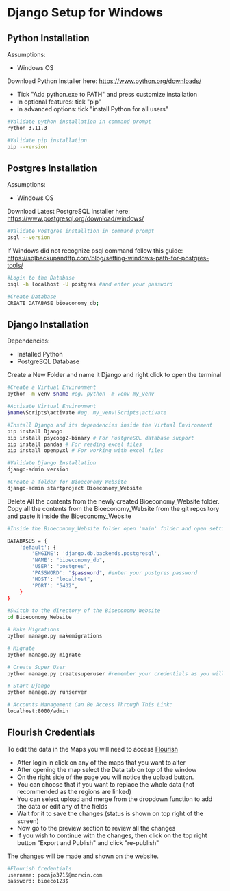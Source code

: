 
# Django Setup for Windows
## Python Installation

Assumptions:
- Windows OS

Download Python Installer here: https://www.python.org/downloads/
- Tick "Add python.exe to PATH" and press customize installation
- In optional features: tick "pip"
- In advanced options: tick "install Python for all users"


```bash
#Validate python installation in command prompt
Python 3.11.3

#Validate pip installation
pip --version
```

## Postgres Installation

Assumptions:
- Windows OS

Download Latest PostgreSQL Installer here: https://www.postgresql.org/download/windows/

```bash
#Validate Postgres installtion in command prompt
psql --version
```
If Windows did not recognize psql command follow this guide: https://sqlbackupandftp.com/blog/setting-windows-path-for-postgres-tools/

```bash
#Login to the Database
psql -h localhost -U postgres #and enter your password

#Create Database
CREATE DATABASE bioeconomy_db;
```

## Django Installation

Dependencies:
- Installed Python
- PostgreSQL Database

Create a New Folder and name it Django and right click to open the terminal
```bash
#Create a Virtual Environment
python -m venv $name #eg. python -m venv my_venv

#Activate Virtual Environment
$name\Scripts\activate #eg. my_venv\Scripts\activate

#Install Django and its dependencies inside the Virtual Environment
pip install Django 
pip install psycopg2-binary # For PostgreSQL database support
pip install pandas # For reading excel files
pip install openpyxl # For working with excel files

#Validate Django Installation
django-admin version

#Create a folder for Bioeconomy Website
django-admin startproject Bioeconomy_Website
```
Delete All the contents from the newly created Bioeconomy_Website folder.
Copy all the contents from the Bioeconomy_Website from the git repository and paste it inside the Bioeconomy_Website 

```bash
#Inside the Bioeconomy_Website folder open 'main' folder and open settings.py and find the Django Database Settings

DATABASES = {
    'default': {
        'ENGINE': 'django.db.backends.postgresql',
        'NAME': "bioeconomy_db",
        'USER': "postgres",
        'PASSWORD': "$password", #enter your postgres password
        'HOST': "localhost",
        'PORT': "5432",
    }
}

#Switch to the directory of the Bioeconomy Website
cd Bioeconomy_Website

# Make Migrations
python manage.py makemigrations

# Migrate
python manage.py migrate

# Create Super User
python manage.py createsuperuser #remember your credentials as you will be using it to access the accounts management in django and this is going to be the Admin login for the website (the email doesn't need to be an actual email)

# Start Django
python manage.py runserver

# Accounts Management Can Be Access Through This Link:
localhost:8000/admin
```

## Flourish Credentials

To edit the data in the Maps you will need to access [Flourish](https://app.flourish.studio/login?redirect=true)
- After login in click on any of the maps that you want to alter 
- After opening the map select the Data tab on top of the window 
- On the  right side of the page you will notice the upload button. 
- You can choose that if you want to replace the whole data (not recommended as the regions are linked)
- You can select upload and merge from the dropdown function to add the data or edit any of the fields
- Wait for it to save the changes (status is shown on top right of the screen)
- Now go to the preview section to review all the changes 
- If you wish to continue with the changes, then click on the top right button "Export and Publish" and click "re-publish"

The changes will be made and shown on the website.

```bash
#Flourish Credentials
username: pocajo3715@morxin.com
password: bioeco123$
```
